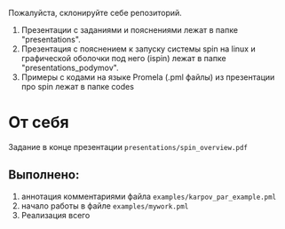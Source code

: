 Пожалуйста, склонируйте себе репозиторий.
1) Презентации с заданиями и пояснениями лежат в папке "presentations".
2) Презентация с пояснением к запуску системы spin на linux и графической оболочки под него (ispin) лежат в папке "presentations_podymov".
3) Примеры с кодами на языке Promela (.pml файлы) из презентации про spin лежат в папке codes
# От себя

Задание в конце презентации `presentations/spin_overview.pdf`
## Выполнено:


1. аннотация комментариями файла `examples/karpov_par_example.pml`
2. начало работы в файле `examples/mywork.pml`
3. Реализация всего
